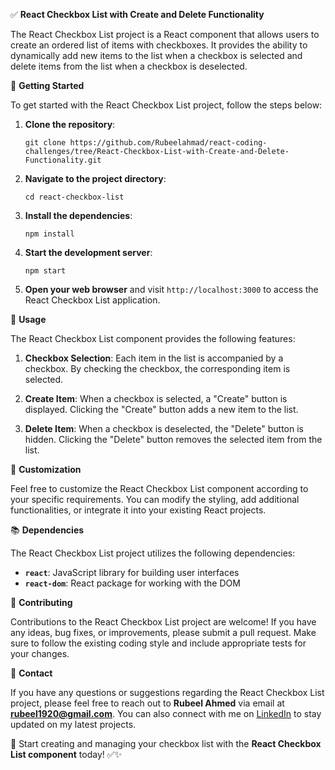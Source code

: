✅ **React Checkbox List with Create and Delete Functionality**

The React Checkbox List project is a React component that allows users to create an ordered list of items with checkboxes. It provides the ability to dynamically add new items to the list when a checkbox is selected and delete items from the list when a checkbox is deselected.

🚀 **Getting Started**

To get started with the React Checkbox List project, follow the steps below:

1. **Clone the repository**:
   ```
   git clone https://github.com/Rubeelahmad/react-coding-challenges/tree/React-Checkbox-List-with-Create-and-Delete-Functionality.git
   ```
2. **Navigate to the project directory**:
   ```
   cd react-checkbox-list
   ```
3. **Install the dependencies**:
   ```
   npm install
   ```
4. **Start the development server**:
   ```
   npm start
   ```
5. **Open your web browser** and visit `http://localhost:3000` to access the React Checkbox List application.

📝 **Usage**

The React Checkbox List component provides the following features:

1. **Checkbox Selection**: Each item in the list is accompanied by a checkbox. By checking the checkbox, the corresponding item is selected.

2. **Create Item**: When a checkbox is selected, a "Create" button is displayed. Clicking the "Create" button adds a new item to the list.

3. **Delete Item**: When a checkbox is deselected, the "Delete" button is hidden. Clicking the "Delete" button removes the selected item from the list.

🔧 **Customization**

Feel free to customize the React Checkbox List component according to your specific requirements. You can modify the styling, add additional functionalities, or integrate it into your existing React projects.

📚 **Dependencies**

The React Checkbox List project utilizes the following dependencies:

- **`react`**: JavaScript library for building user interfaces
- **`react-dom`**: React package for working with the DOM

🤝 **Contributing**

Contributions to the React Checkbox List project are welcome! If you have any ideas, bug fixes, or improvements, please submit a pull request. Make sure to follow the existing coding style and include appropriate tests for your changes.

📧 **Contact**

If you have any questions or suggestions regarding the React Checkbox List project, please feel free to reach out to **Rubeel Ahmed** via email at **rubeel1920@gmail.com**. You can also connect with me on [LinkedIn](https://www.linkedin.com/in/rubeel-ahmed-32944b199/) to stay updated on my latest projects.

🌟 Start creating and managing your checkbox list with the **React Checkbox List component** today! ✅✨
